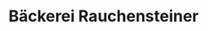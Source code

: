 ---
title: "Bäckerei Rauchensteiner"
url: /geisenhausen/baeckerei-rauchensteiner/
shop: Bäckerei
---